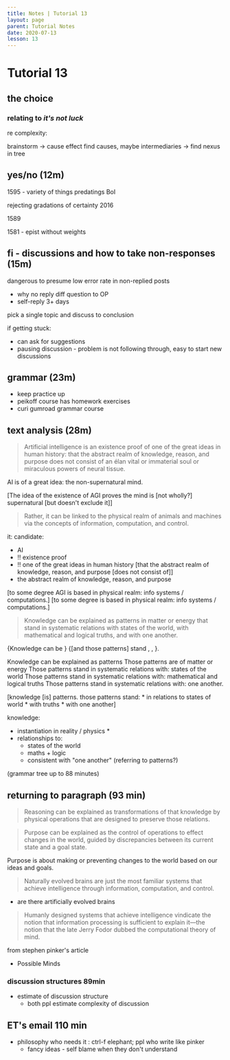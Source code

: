 ```yaml
---
title: Notes | Tutorial 13
layout: page
parent: Tutorial Notes
date: 2020-07-13
lesson: 13
---
```


# Tutorial 13

## the choice

### relating to *it's not luck*

re complexity: 

brainstorm -> cause effect find causes, maybe intermediaries -> find nexus in tree

## yes/no (12m)

1595 - variety of things predatings BoI

rejecting gradations of certainty 2016

1589

1581 - epist without weights

## fi - discussions and how to take non-responses (15m)

dangerous to presume low error rate in non-replied posts

* why no reply diff question to OP
* self-reply 3+ days

pick a single topic and discuss to conclusion

if getting stuck:

* can ask for suggestions
* pausing discussion - problem is not following through, easy to start new discussions

## grammar (23m)

- keep practice up
- peikoff course has homework exercises
- curi gumroad grammar course

## text analysis (28m)

> Artificial intelligence is an existence proof of one of the great ideas in human history: that the abstract realm of knowledge, reason, and purpose does not consist of an élan vital or immaterial soul or miraculous powers of neural tissue.

AI is <existence proof> of a great idea: the non-supernatural mind.

[The idea of the existence of AGI proves the mind is [not wholly?] supernatural [but doesn't exclude it]]

> Rather, it can be linked to the physical realm of animals and machines via the concepts of information, computation, and control.

it: candidate:
- AI
- !! existence proof
- !! one of the great ideas in human history [that the abstract realm of knowledge, reason, and purpose [does not consist of]]
- the abstract realm of knowledge, reason, and purpose

[to some degree AGI is based in physical realm: info systems / computations.]
[to some degree <that realm> is based in physical realm: info systems / computations.]

> Knowledge can be explained as patterns in matter or energy that stand in systematic relations with states of the world, with mathematical and logical truths, and with one another.

{Knowledge can be <explained as patterns in matter or energy>} {[and those patterns] stand <in systematic relations> <with states of the world>, <with mathematical and logical truths>, <and with one another>}.

Knowledge can be explained as patterns
Those patterns are of matter or energy
Those patterns stand in systematic relations with: states of the world
Those patterns stand in systematic relations with: mathematical and logical truths
Those patterns stand in systematic relations with: one another.

[knowledge [is] patterns. those patterns stand:
    * in relations to states of world
    * with truths
    * with one another]

knowledge:

* instantiation in reality / physics
  * 
* relationships to:
  * states of the world
  * maths + logic
  * consistent with "one another" (referring to patterns?)

(grammar tree up to 88 minutes)

## returning to paragraph (93 min)

> Reasoning can be explained as transformations of that knowledge by physical operations that are designed to preserve those relations. 

> Purpose can be explained as the control of operations to effect changes in the world, guided by discrepancies between its current state and a goal state.

Purpose is about making or preventing changes to the world based on our ideas and goals.

> Naturally evolved brains are just the most familiar systems that achieve intelligence through information, computation, and control.

- are there artificially evolved brains

> Humanly designed systems that achieve intelligence vindicate the notion that information processing is sufficient to explain it—the notion that the late Jerry Fodor dubbed the computational theory of mind.

from stephen pinker's article

- Possible Minds

### discussion structures 89min

* estimate of discussion structure
  * both ppl estimate complexity of discussion

## ET's email 110 min

* philosophy who needs it : ctrl-f elephant; ppl who write like pinker
  * fancy ideas - self blame when they don't understand
